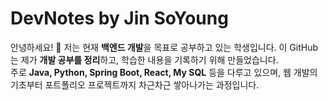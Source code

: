 # DevNotes by Jin SoYoung
안녕하세요! 👋 저는 현재 **백엔드 개발**을 목표로 공부하고 있는 학생입니다. 이 GitHub는 제가 **개발 공부를 정리**하고, 학습한 내용을 기록하기 위해 만들었습니다.  
주로 **Java, Python, Spring Boot, React, My SQL** 등을 다루고 있으며, 웹 개발의 기초부터 포트폴리오 프로젝트까지 차근차근 쌓아나가는 과정입니다.

## 
